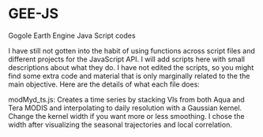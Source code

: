 # GEE-JS
Gogole Earth Engine Java Script codes

I have still not gotten into the habit of using functions across script files and different projects for the 
JavaScript API. I will add scripts here with small descriptions about what they do. I have not edited the scripts, so you might find some extra code and material that is only marginally related to the the main objective. Here are the details of what each file does:

modMyd_ts.js: Creates a time series by stacking VIs from both Aqua and Tera MODIS and interpolating to daily resolution with a Gaussian kernel. Change the kernel width if you want more or less smoothing. I chose the width after visualizing the seasonal trajectories and local correlation. 

